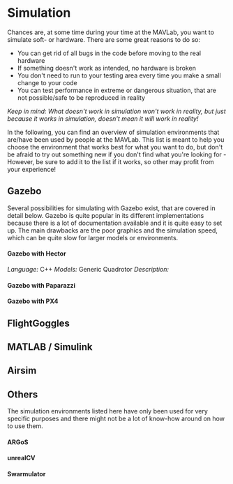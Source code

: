 # Simulation
Chances are, at some time during your time at the MAVLab, you want to simulate soft- or hardware. There are some great reasons to do so:
- You can get rid of all bugs in the code before moving to the real hardware
- If something doesn't work as intended, no hardware is broken
- You don't need to run to your testing area every time you make a small change to your code
- You can test performance in extreme or dangerous situation, that are not possible/safe to be reproduced in reality

*Keep in mind: What doesn't work in simulation won't work in reality, but just because it works in simulation, doesn't mean it will work in reality!*

In the following, you can find an overview of simulation environments that are/have been used by people at the MAVLab. This list is meant to help you choose the environment that works best for what you want to do, but don't be afraid to try out something new if you don't find what you're looking for - However, be sure to add it to the list if it works, so other may profit from your experience!

## Gazebo
Several possibilities for simulating with Gazebo exist, that are covered in detail below. Gazebo is quite popular in its different implementations because there is a lot of documentation available and it is quite easy to set up. The main drawbacks are the poor graphics and the simulation speed, which can be quite slow for larger models or environments.

#### Gazebo with Hector
*Language:* C++
*Models:* Generic Quadrotor
*Description:*

#### Gazebo with Paparazzi

#### Gazebo with PX4

## FlightGoggles

## MATLAB / Simulink

## Airsim

## Others
The simulation environments listed here have only been used for very specific purposes and there might not be a lot of know-how around on how to use them.

#### ARGoS

#### unrealCV

#### Swarmulator